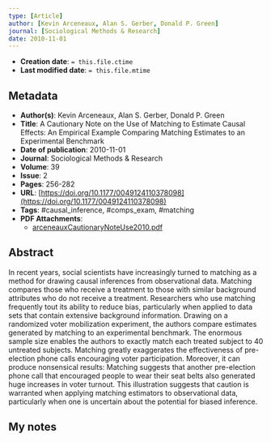 ```yaml
---
type: [Article]
author: [Kevin Arceneaux, Alan S. Gerber, Donald P. Green]
journal: [Sociological Methods & Research]
date: 2010-11-01
---
```


* **Creation date**: `= this.file.ctime`
* **Last modified date**: `= this.file.mtime`

## Metadata

* **Author(s)**: Kevin Arceneaux, Alan S. Gerber, Donald P. Green
* **Title**: A Cautionary Note on the Use of Matching to Estimate Causal Effects: An Empirical Example Comparing Matching Estimates to an Experimental Benchmark
* **Date of publication**: 2010-11-01
* **Journal**: Sociological Methods & Research
* **Volume**: 39
* **Issue**: 2
* **Pages**: 256-282
* **URL**: [https://doi.org/10.1177/0049124110378098](https://doi.org/10.1177/0049124110378098)
* **Tags**: #causal_inference, #comps_exam, #matching
* **PDF Attachments**:
  * [arceneauxCautionaryNoteUse2010.pdf](zotero://open-pdf/library/items/HQE5WMII)

## Abstract

In recent years, social scientists have increasingly turned to matching as a method for drawing causal inferences from observational data. Matching compares those who receive a treatment to those with similar background attributes who do not receive a treatment. Researchers who use matching frequently tout its ability to reduce bias, particularly when applied to data sets that contain extensive background information. Drawing on a randomized voter mobilization experiment, the authors compare estimates generated by matching to an experimental benchmark. The enormous sample size enables the authors to exactly match each treated subject to 40 untreated subjects. Matching greatly exaggerates the effectiveness of pre-election phone calls encouraging voter participation. Moreover, it can produce nonsensical results: Matching suggests that another pre-election phone call that encouraged people to wear their seat belts also generated huge increases in voter turnout. This illustration suggests that caution is warranted when applying matching estimators to observational data, particularly when one is uncertain about the potential for biased inference.

## My notes

